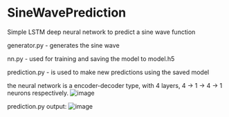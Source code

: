 # SineWavePrediction
Simple LSTM deep neural network to predict a sine wave function

generator.py - generates the sine wave

nn.py - used for training and saving the model to model.h5

prediction.py - is used to make new predictions using the saved model

the neural network is a encoder-decoder type, with 4 layers, 4 -> 1 -> 4 -> 1  neurons respectively.
![image](https://user-images.githubusercontent.com/94933775/167906581-8eee00eb-ba5e-4f3d-83e4-1450ead5c325.png)

prediction.py output:
![image](https://user-images.githubusercontent.com/94933775/167907365-2976812f-3639-4f25-b93b-d34ee0fe2c8e.png)
